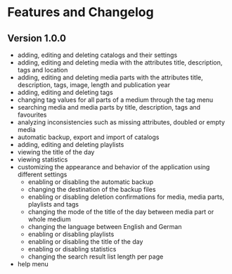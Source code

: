 # Features and Changelog

## Version 1.0.0

- adding, editing and deleting catalogs and their settings
- adding, editing and deleting media with the attributes title, description, tags and location
- adding, editing and deleting media parts with the attributes title, description, tags, image, length and publication year
- adding, editing and deleting tags
- changing tag values for all parts of a medium through the tag menu
- searching media and media parts by title, description, tags and favourites
- analyzing inconsistencies such as missing attributes, doubled or empty media
- automatic backup, export and import of catalogs
- adding, editing and deleting playlists
- viewing the title of the day
- viewing statistics
- customizing the appearance and behavior of the application using different settings
  - enabling or disabling the automatic backup
  - changing the destination of the backup files
  - enabling or disabling deletion confirmations for media, media parts, playlists and tags
  - changing the mode of the title of the day between media part or whole medium
  - changing the language between English and German
  - enabling or disabling playlists
  - enabling or disabling the title of the day
  - enabling or disabling statistics
  - changing the search result list length per page
- help menu
